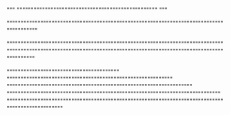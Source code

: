 """
""""""""""""""""""""""""""""""""""""""""""""""""""
"""


""""""""""""""""""""""""""""""""""""""""""""""""""""""""""""""""""""""""""""""""""""""""

""""""""""""""""""""""""""""""""""""""""""""""""""""""""""""""""""""""""""""""""""""""""""""""""""""""""""""""""""""""""""""""""""""""""""""""""""""""""""""""""""""

""""""""""""""""""""""""""""""""""""""""
"""""""""""""""""""""""""""""""""""""""""""""""""""""""""""
""""""""""""""""""""""""""""""""""""""""""""""""""""""""""""""""""
""""""""""""""""""""""""""""""""""""""""""""""""""""""""""""""""""""""""""""
"""""""""""""""""""""""""""""""""""""""""""""""""""""""""""""""""""""""""""""""""""""""""""""""""


